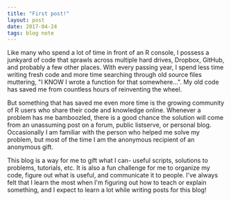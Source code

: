 ```yaml
---
title: "First post!"
layout: post
date: 2017-04-24
tags: blog note
---
```


Like many who spend a lot of time in front of an R console, I possess a junkyard of code that sprawls across multiple hard drives, Dropbox, GitHub, and probably a few other places. With every passing year, I spend less time writing fresh code and more time searching through old source files muttering, "I KNOW I wrote a function for that somewhere...". My old code has saved me from countless hours of reinventing the wheel.

But something that has saved me even more time is the growing community of R users who share their code and knowledge online. Whenever a problem has me bamboozled, there is a good chance the solution will come from an unassuming post on a forum, public listserve, or personal blog. Occasionally I am familiar with the person who helped me solve my problem, but most of the time I am the anonymous recipient of an anonymous gift. 

This blog is a way for me to gift what I can- useful scripts, solutions to problems, tutorials, etc. It is also a fun challenge for me to organize my code, figure out what is useful, and communicate it to people. I've always felt that I learn the most when I'm figuring out how to teach or explain something, and I expect to learn a lot while writing posts for this blog!





